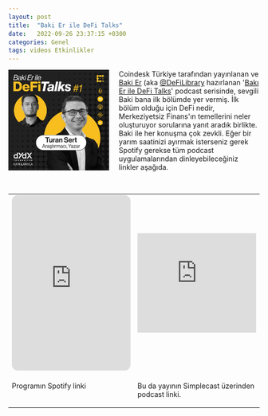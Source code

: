 ```yaml
---
layout: post
title:  "Baki Er ile DeFi Talks"
date:   2022-09-26 23:37:15 +0300
categories: Genel
tags: videos Etkinlikler
---
```


<img align="left" src="/assets/defitalks-podcast-1.jpg" style="width:40%; padding-right:20px"> Coindesk Türkiye tarafından yayınlanan ve [Baki Er](https://twitter.com/0xbaki) (aka [@DeFiLibrary](https://twitter.com/LibraryDefi) hazırlanan '[Bakı Er ile DeFi Talks](https://www.coindeskturkiye.com/podcast/defitalks)' podcast serisinde, sevgili Baki bana ilk bölümde yer vermiş. İlk bölüm olduğu için DeFi nedir, Merkeziyetsiz Finans'ın temellerini neler oluşturuyor sorularına yanıt aradık birlikte. Baki ile her konuşma çok zevkli. Eğer bir yarım saatinizi ayırmak isterseniz gerek Spotify gerekse tüm podcast uygulamalarından dinleyebileceğiniz linkler aşağıda. 

&nbsp;

<table><tr><td style="width:50%">
<iframe style="border-radius:12px" src="https://open.spotify.com/embed/episode/4gSOZtNNe8hqDbzH1Ea5VA?utm_source=generator" width="100%" height="352" frameBorder="0" allowfullscreen="" allow="autoplay; clipboard-write; encrypted-media; fullscreen; picture-in-picture" loading="lazy"></iframe>
</td>
<td style="width:50%">
<iframe height="200px" width="100%" frameborder="no" scrolling="no" seamless src="https://player.simplecast.com/22f845be-a3dd-499d-bf3c-e3e22313d876?dark=false"></iframe></iframe></td></tr>
<tr><td style="width:50%; vertical-align:top">
<p>
Programın Spotify linki
</p></td>
<td style="width:50%; vertical-align:top">
<p>Bu da yayının Simplecast üzerinden podcast linki.</p>
</td></tr> 
</table>
